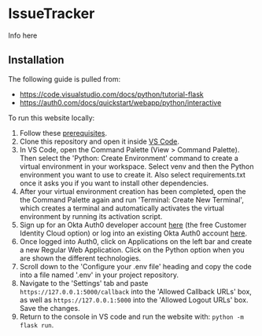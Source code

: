 # IssueTracker
Info here

## Installation
The following guide is pulled from:
- https://code.visualstudio.com/docs/python/tutorial-flask
- https://auth0.com/docs/quickstart/webapp/python/interactive

To run this website locally:
1. Follow these [prerequisites](https://code.visualstudio.com/docs/python/tutorial-flask#:~:text=Q%26A.-,Prerequisites,-To%20successfully%20complete).
2. Clone this repository and open it inside [VS Code](https://code.visualstudio.com/).
3. In VS Code, open the Command Palette (View > Command Palette). Then select the 'Python: Create Environment' command to create a virtual environment in your workspace. Select venv and then the Python environment you want to use to create it. Also select requirements.txt once it asks you if you want to install other dependencies.
4. After your virtual environment creation has been completed, open the the Command Palette again and run 'Terminal: Create New Terminal', which creates a terminal and automatically activates the virtual environment by running its activation script.
5. Sign up for an Okta Auth0 developer account [here](https://developer.okta.com/signup/) (the free Customer Identity Cloud option) or log into an existing Okta Auth0 account [here](https://auth0.com).
6. Once logged into Auth0, click on Applications on the left bar and create a new Regular Web Application. Click on the Python option when you are shown the different technologies.
7. Scroll down to the 'Configure your .env file' heading and copy the code into a file named '.env' in your project repository.
8. Navigate to the 'Settings' tab and paste ```https://127.0.0.1:5000/callback``` into the 'Allowed Callback URLs' box, as well as ```https://127.0.0.1:5000``` into the 'Allowed Logout URLs' box. Save the changes.
9. Return to the console in VS code and run the website with: ```python -m flask run```.
